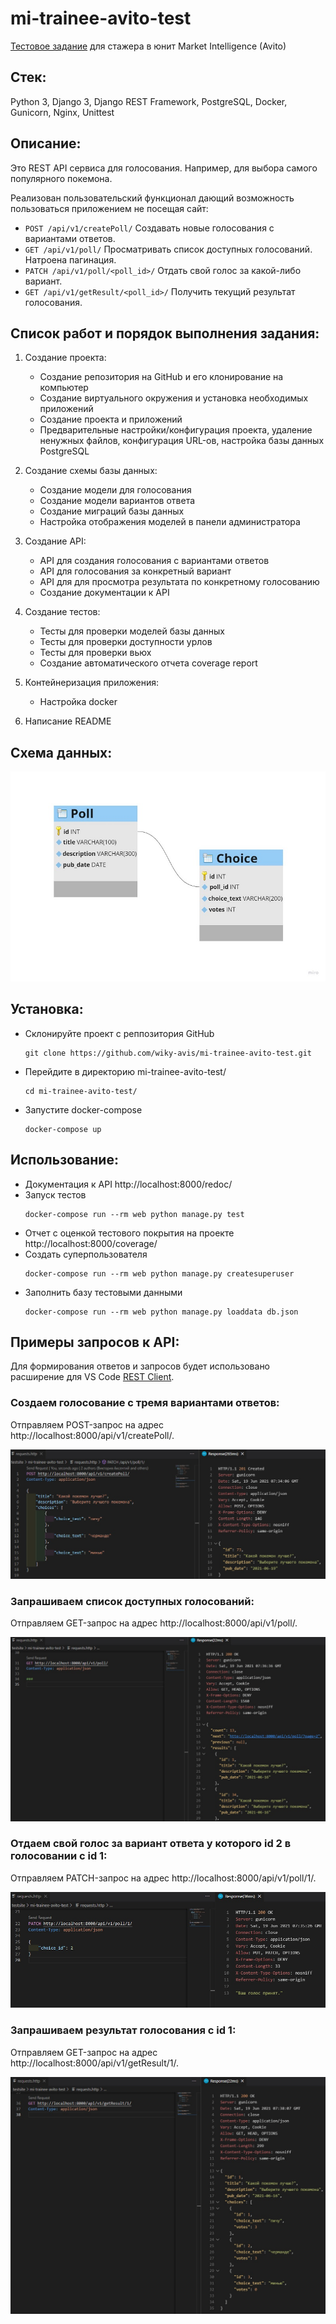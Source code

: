 # mi-trainee-avito-test
[Тестовое задание](https://github.com/avito-tech/mi-trainee-task-2021) для стажера в юнит Market Intelligence (Avito)

## Стек: 
Python 3, Django 3, Django REST Framework, PostgreSQL, Docker, Gunicorn, Nginx, Unittest

## Описание:
Это REST API сервиса для голосования. Например, для выбора самого популярного покемона.

Реализован пользовательский функционал дающий возможность пользоваться приложением не посещая сайт:
*	`POST /api/v1/createPoll/` Создавать новые голосования с вариантами ответов.
*	`GET /api/v1/poll/` Просматривать список доступных голосований. Натроена пагинация.
*	`PATCH /api/v1/poll/<poll_id>/` Отдать свой голос за какой-либо вариант.
*	`GET /api/v1/getResult/<poll_id>/` Получить текущий результат голосования.

## Список работ и порядок выполнения задания:
1. Создание проекта:

    - Создание репозитория на GitHub и его клонирование на компьютер
    - Создание виртуального окружения и установка необходимых приложений
    - Создание проекта и приложений
    - Предварительные настройки/конфигурация проекта, удаление ненужных файлов, конфигурация URL-ов, настройка базы данных PostgreSQL
 
 2. Создание схемы базы данных:
    
    - Создание модели для голосования
    - Создание модели вариантов ответа
    - Создание миграций базы данных
    - Настройка отображения моделей в панели администратора

3. Создание API:
    
    - API для создания голосования с вариантами ответов
    - API для голосования за конкретный вариант
    - API для для просмотра результата по конкретному голосованию
    - Создание документации к API
 
 3. Создание тестов:
    
    - Тесты для проверки моделей базы данных
    - Тесты для проверки доступности урлов
    - Тесты для проверки вьюх
    - Создание автоматического отчета coverage report

 4. Контейнеризация приложения:
    
    - Настройка docker

5. Написание README

## Схема данных:

![GitHub Logo](/media/images_for_git/schema.jpg)

## Установка:
- Склонируйте проект с реппозитория GitHub
    ```
    git clone https://github.com/wiky-avis/mi-trainee-avito-test.git
    ```
- Перейдите в директорию mi-trainee-avito-test/
    ```
    cd mi-trainee-avito-test/
    ```
- Запустите docker-compose
    ```
    docker-compose up
    ```

## Использование:
- Документация к API http://localhost:8000/redoc/ 
- Запуск тестов
    ```
    docker-compose run --rm web python manage.py test
    ```
- Отчет с оценкой тестового покрытия на проекте http://localhost:8000/coverage/
- Создать суперпользователя
    ```
    docker-compose run --rm web python manage.py createsuperuser
    ```
- Заполнить базу тестовыми данными
    ```
    docker-compose run --rm web python manage.py loaddata db.json
    ```
    
## Примеры запросов к API:
Для формирования ответов и запросов будет использовано расширение для VS Code [REST Client](https://marketplace.visualstudio.com/items?itemName=humao.rest-client).

### Создаем голосование с тремя вариантами ответов:
Отправляем POST-запрос на адрес http://localhost:8000/api/v1/createPoll/.

![GitHub Logo](/media/images_for_git/create_poll.jpg)

### Запрашиваем список доступных голосований:
Отправляем GET-запрос на адрес http://localhost:8000/api/v1/poll/.

![GitHub Logo](/media/images_for_git/polls_all.jpg)

### Отдаем свой голос за вариант ответа у которого id 2 в голосовании c id 1:
Отправляем PATCH-запрос на адрес http://localhost:8000/api/v1/poll/1/.

![GitHub Logo](/media/images_for_git/vote.jpg)

### Запрашиваем результат голосования c id 1:
Отправляем GET-запрос на адрес http://localhost:8000/api/v1/getResult/1/.

![GitHub Logo](/media/images_for_git/get_result.jpg)
